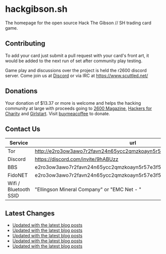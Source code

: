 # hackgibson.sh
The homepage for the open source Hack The Gibson // SH trading card game.


## Contributing

To add your card just submit a pull request with your card's front art, it would be added to the next run of set after community play testing.

Game play and discussions over the project is held the r2600 discord server. Come join us at [Discord](https://discord.com/invite/9hABUzz) or via IRC at https://www.scuttled.net/


## Donations

Your donation of $13.37 or more is welcome and helps the hacking community at large with proceeds going to [2600 Magazine](https://2600.com/), [Hackers for Charity](https://hackersforcharity.org) and [Girlstart](https://girlstart.org).  Visit [buymeacoffee](https://www.buymeacoffee.com/hackgibson.sh) to donate.


## Contact Us

Service | url
-|-
Tor | http://e2ro3ow3awo7r2favn24n65ycc2qmzkoayn5r57e3f56nvjwdcgg32ad.onion
Discord | https://discord.com/invite/9hABUzz
BBS | e2ro3ow3awo7r2favn24n65ycc2qmzkoayn5r57e3f56nvjwdcgg32ad.onion:23
FidoNET | e2ro3ow3awo7r2favn24n65ycc2qmzkoayn5r57e3f56nvjwdcgg32ad.onion:24554
Wifi / Bluetooth SSID | "Ellingson Mineral Company" or "EMC Net - <fidonet address>"

## Latest Changes
<!-- BLOG-POST-LIST:START -->
- [Updated with the latest blog posts](https://github.com/DFW2600/hackgibson.sh/commit/662bfc4a2b651660e8174562e8bb7e8bc2f41b9e)
- [Updated with the latest blog posts](https://github.com/DFW2600/hackgibson.sh/commit/496adb40de6547c0180d7d8d336462c838c839e2)
- [Updated with the latest blog posts](https://github.com/DFW2600/hackgibson.sh/commit/85e946c4e704a6e71bfc2cfc57cd4dd033a4bc4d)
- [Updated with the latest blog posts](https://github.com/DFW2600/hackgibson.sh/commit/959fd531d6e0903e236efab46026c1d84770a114)
- [Updated with the latest blog posts](https://github.com/DFW2600/hackgibson.sh/commit/6ff48ea627561575242374fc7ea0263d7c54a231)
<!-- BLOG-POST-LIST:END -->
